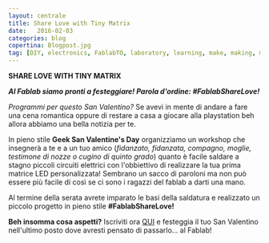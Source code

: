 ```yaml
---
layout: centrale
title: Share Love with Tiny Matrix
date:   2016-02-03
categories: blog
copertina: Blogpost.jpg
tag: [DIY, electronics, FablabTO, laboratory, learning, make, making, matrix, Sanvalentinesday, tinymatrix, torino, workshop]
---
```

**SHARE LOVE WITH TINY MATRIX**

***Al Fablab siamo pronti a festeggiare! Parola d'ordine: #FablabShareLove!***

*Programmi per questo San Valentino?*
Se avevi in mente di andare a fare una cena romantica oppure di restare a casa a giocare alla playstation beh allora abbiamo una bella notizia per te.

In pieno stile **Geek San Valentine's Day** organizziamo un workshop che insegnerà a te e a un tuo amico (*fidanzato, fidanzata, compagno, moglie, testimone di nozze o cugino di quinto grado*) quanto è facile saldare a stagno piccoli circuiti elettrici con l'obbiettivo di realizzare la tua prima matrice LED personalizzata! Sembrano un sacco di paroloni ma non può essere più facile di così se ci sono i ragazzi del fablab a darti una mano.

Al termine della serata avrete imparato le basi della saldatura e realizzato un piccolo progetto in pieno stile **#FablabShareLove!**

**Beh insomma cosa aspetti?**
Iscriviti ora [QUI](https://www.eventbrite.it/e/biglietti-tiny-matrix-share-love-21213802053) e festeggia il tuo San Valentino nell'ultimo posto dove avresti pensato di passarlo… al Fablab!

